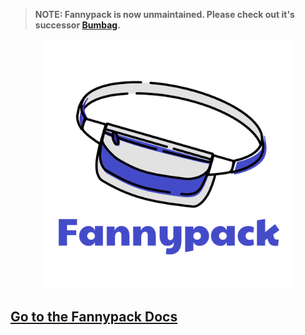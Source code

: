 > **NOTE: Fannypack is now unmaintained. Please check out it's successor [Bumbag](https://github.com/bumbag/bumbag-ui).**

<p align="center"><img src="./fannypack.png" width="400px"></img></p>

## [Go to the Fannypack Docs](https://fannypack.style)

